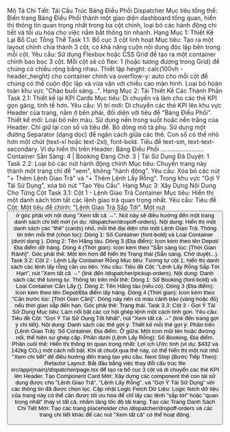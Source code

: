 Mô Tả Chi Tiết: Tái Cấu Trúc Bảng Điều Phối Dispatcher
Mục tiêu tổng thể: Biến trang Bảng Điều Phối thành một giao diện dashboard tổng quan, hiển thị thông tin quan trọng nhất trong ba cột chính, loại bỏ các hành động chi tiết và tối ưu hóa cho việc nắm bắt thông tin nhanh.
Hạng Mục 1: Thiết Kế Lại Bố Cục Tổng Thể
Task 1.1: Bố cục 3 cột linh hoạt
Mục tiêu: Tạo ra một layout chính chia thành 3 cột, có khả năng cuộn nội dung độc lập bên trong mỗi cột.
Yêu cầu:
Sử dụng Flexbox hoặc CSS Grid để tạo ra một container chính bao bọc 3 cột.
Mỗi cột sẽ có flex: 1 (hoặc tương đương trong Grid) để chúng có chiều rộng bằng nhau.
Thiết lập height: calc(100vh - header_height) cho container chính và overflow-y: auto cho mỗi cột để chúng có thể cuộn độc lập và vừa vặn với chiều cao màn hình.
Loại bỏ hoàn toàn khu vực "Chào buổi sáng...".
Hạng Mục 2: Tái Thiết Kế Các Thành Phần
Task 2.1: Thiết kế lại KPI Cards
Mục tiêu: Di chuyển và làm cho các thẻ KPI gọn gàng, tinh tế hơn.
Yêu cầu:
Vị trí mới: Di chuyển các thẻ KPI lên khu vực Header của trang, nằm ở bên phải, đối diện với tiêu đề "Bảng Điều Phối".
Thiết kế mới:
Loại bỏ nền màu. Sử dụng nền trong suốt hoặc nền trắng của Header.
Chỉ giữ lại con số và tiêu đề. Bỏ dòng mô tả phụ.
Sử dụng một đường Separator (dạng dọc) để ngăn cách giữa các thẻ.
Con số có thể nhỏ hơn một chút (text-xl hoặc text-2xl), font-bold. Tiêu đề text-sm, text-text-secondary.
Ví dụ hiển thị trên Header:
Bảng Điều Phối ......................... Container Sẵn Sàng: 4 | Booking Đang Chờ: 3 | Tái Sử Dụng Đã Duyệt: 1
Task 2.2: Loại bỏ các nút hành động chính
Mục tiêu: Chuyển trang này thành một trang chỉ để "xem", không "hành động".
Yêu cầu:
Xóa bỏ các nút "+ Thêm Lệnh Giao Trả" và "+ Thêm Lệnh Lấy Rỗng".
Trong khu vực "Gợi Ý Tái Sử Dụng", xóa bỏ nút "Tạo Yêu Cầu".
Hạng Mục 3: Xây Dựng Nội Dung Cho Từng Cột
Task 3.1: Cột 1 - Lệnh Giao Trả Container
Mục tiêu: Hiển thị một danh sách tóm tắt các lệnh giao trả quan trọng nhất.
Yêu cầu:
Tiêu đề Cột:
Một tiêu đề chính: "Lệnh Giao Trả Sắp Tới".
Một nút <Button variant="ghost" size="sm"> ở góc phải với nội dung "Xem tất cả →". Nút này sẽ điều hướng đến một trang danh sách chi tiết mới (ví dụ: /dispatcher/dropoff-orders).
Nội dung: Hiển thị một danh sách các "thẻ" (cards) nhỏ, mỗi thẻ đại diện cho một Lệnh Giao Trả.
Thông tin trên mỗi thẻ (chọn lọc):
Dòng 1: Số Container (font-bold) và Loại Container (dưới dạng <Badge>).
Dòng 2: Tên Hãng tàu.
Dòng 3 (Địa điểm): Icon <MapPin> kèm theo tên Depot/Địa điểm dỡ hàng.
Dòng 4 (Thời gian): Icon <Clock> kèm theo "Sẵn sàng lúc: [Thời Gian Rảnh]".
Góc phải thẻ: Một <Badge> lớn hơn để hiển thị Trạng thái (Sẵn sàng, Chờ duyệt...).
Task 3.2: Cột 2 - Lệnh Lấy Container Rỗng
Mục tiêu: Tương tự cột 1, hiển thị danh sách các lệnh lấy rỗng cần ưu tiên.
Yêu cầu:
Tiêu đề Cột: "Lệnh Lấy Rỗng Sắp Tới Hạn", nút "Xem tất cả →" (link đến /dispatcher/pickup-orders).
Nội dung: Danh sách các thẻ tương tự.
Thông tin trên mỗi thẻ:
Dòng 1: Số Booking (font-bold) và Loại Container Cần Lấy (<Badge>).
Dòng 2: Tên Hãng tàu (nếu có).
Dòng 3 (Địa điểm): Icon <MapPin> kèm theo tên Depot/Địa điểm lấy hàng.
Dòng 4 (Thời gian): Icon <Clock> kèm theo "Cần trước lúc: [Thời Gian Cần]". Dòng này nên có màu cảnh báo (vàng hoặc đỏ) nếu thời gian sắp đến hạn.
Góc phải thẻ: Trạng thái.
Task 3.3: Cột 3 - Gợi Ý Tái Sử Dụng
Mục tiêu: Làm nổi bật các cơ hội ghép lệnh một cách tinh gọn.
Yêu cầu:
Tiêu đề Cột: "Gợi Ý Tái Sử Dụng Tốt Nhất", nút "Xem tất cả →" (link đến trang gợi ý chi tiết).
Nội dung: Danh sách các thẻ gợi ý.
Thiết kế mỗi thẻ gợi ý:
Phần trên (Lệnh Giao Trả): Số Container, Địa điểm.
Ở giữa: Một icon mũi tên hoặc đường nối, thể hiện sự ghép cặp.
Phần dưới (Lệnh Lấy Rỗng): Số Booking, Địa điểm.
Phần cuối thẻ: Hiển thị thông tin quan trọng nhất: Lợi ích Ước tính (ví dụ: $432 và 142kg CO₂) một cách nổi bật.
Khi di chuột qua thẻ này, có thể hiển thị một nút nhỏ "Xem chi tiết" để điều hướng đến trang tạo yêu cầu.
Next Step (Bước Tiếp Theo):
Refactor Layout: Bắt đầu bằng việc thay đổi cấu trúc file src/app/(main)/dispatcher/page.tsx để tạo ra bố cục 3 cột và di chuyển các thẻ KPI lên Header.
Tạo Component Card Mới: Xây dựng các component thẻ con tái sử dụng được cho "Lệnh Giao Trả", "Lệnh Lấy Rỗng", và "Gợi Ý Tái Sử Dụng" với các thông tin đã được chọn lọc.
Cập nhật Logic Fetch Dữ Liệu: Logic fetch dữ liệu của trang này có thể cần được tối ưu hóa để chỉ lấy các lệnh "sắp tới" hoặc "quan trọng nhất" thay vì tất cả, nhằm tăng tốc độ tải trang.
Tạo các Trang Danh Sách Chi Tiết Mới: Tạo các trang placeholder cho /dispatcher/dropoff-orders và các trang chi tiết khác để các nút "Xem tất cả" có thể hoạt động.
